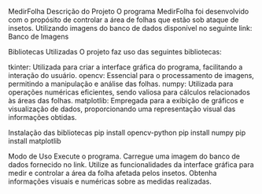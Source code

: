 MedirFolha
Descrição do Projeto
O programa MedirFolha foi desenvolvido com o propósito de controlar a área de folhas que estão sob ataque de insetos. Utilizando imagens do banco de dados disponível no seguinte link: Banco de Imagens

Bibliotecas Utilizadas
O projeto faz uso das seguintes bibliotecas:

tkinter: Utilizada para criar a interface gráfica do programa, facilitando a interação do usuário.
opencv: Essencial para o processamento de imagens, permitindo a manipulação e análise das folhas.
numpy: Utilizada para operações numéricas eficientes, sendo valiosa para cálculos relacionados às áreas das folhas.
matplotlib: Empregada para a exibição de gráficos e visualização de dados, proporcionando uma representação visual das informações obtidas.

Instalação das bibliotecas
pip install opencv-python
pip install numpy
pip install matplotlib

Modo de Uso
Execute o programa.
Carregue uma imagem do banco de dados fornecido no link.
Utilize as funcionalidades da interface gráfica para medir e controlar a área da folha afetada pelos insetos.
Obtenha informações visuais e numéricas sobre as medidas realizadas.
